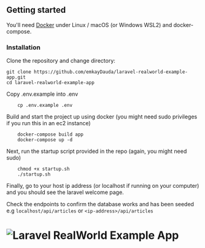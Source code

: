 ## Getting started

You'll need [Docker](https://docs.docker.com/get-docker/) under Linux / macOS (or Windows WSL2) and docker-compose.

### Installation

Clone the repository and change directory:

    git clone https://github.com/emkayDauda/laravel-realworld-example-app.git
    cd laravel-realworld-example-app

Copy .env.example into .env

```
    cp .env.example .env
```

Build and start the project up using docker (you might need sudo privileges if you run this in an ec2 instance)
```
    docker-compose build app
    docker-compose up -d
```

Next, run the startup script provided in the repo (again, you might need sudo)
```
    chmod +x startup.sh
    ./startup.sh
```

Finally, go to your host ip address (or localhost if running on your computer) and you should see the laravel welcome page.

Check the endpoints to confirm the database works and has been seeded e.g `localhost/api/articles` or `<ip-address>/api/articles`

# ![Laravel RealWorld Example App](.github/readme/logo.png)
